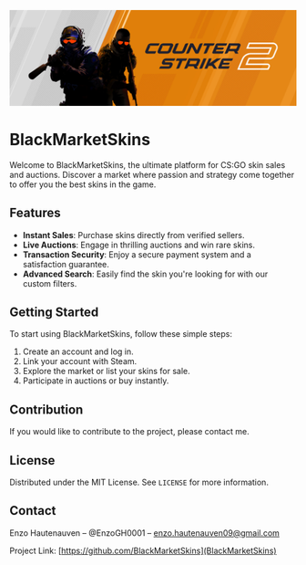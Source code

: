 <p align="center">
 <img alt="csgo_banner" src="https://github.com/BlackMarketSkins/.github/blob/master/profile/assets/csgo_banner.png" />
</p>

# BlackMarketSkins

Welcome to BlackMarketSkins, the ultimate platform for CS:GO skin sales and auctions. Discover a market where passion and strategy come together to offer you the best skins in the game.

## Features

- **Instant Sales**: Purchase skins directly from verified sellers.
- **Live Auctions**: Engage in thrilling auctions and win rare skins.
- **Transaction Security**: Enjoy a secure payment system and a satisfaction guarantee.
- **Advanced Search**: Easily find the skin you're looking for with our custom filters.

## Getting Started

To start using BlackMarketSkins, follow these simple steps:

1. Create an account and log in.
2. Link your account with Steam.
3. Explore the market or list your skins for sale.
4. Participate in auctions or buy instantly.

## Contribution

If you would like to contribute to the project, please contact me.

## License

Distributed under the MIT License. See `LICENSE` for more information.

## Contact

Enzo Hautenauven – @EnzoGH0001 – enzo.hautenauven09@gmail.com

Project Link: [https://github.com/BlackMarketSkins](BlackMarketSkins)
